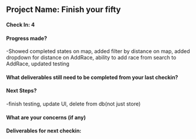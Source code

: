 ## Project Name: Finish your fifty 

#### Check In: 4

#### Progress made?
-Showed completed states on map, added filter by distance on map, added dropdown for distance on AddRace, ability to add race from search to AddRace, updated testing

#### What deliverables still need to be completed from your last checkin?

#### Next Steps?
-finish testing, update UI, delete from db(not just store)

#### What are your concerns (if any)

#### Deliverables for next checkin:
